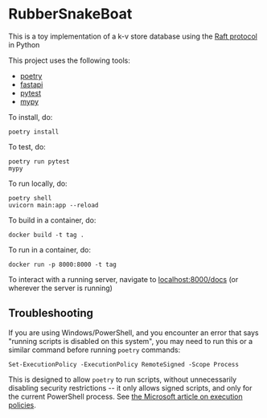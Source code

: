 # RubberSnakeBoat

This is a toy implementation of a k-v store database using the [Raft protocol](https://raft.github.io/) in Python

This project uses the following tools:
- [poetry](https://python-poetry.org/docs/)
- [fastapi](https://fastapi.tiangolo.com)
- [pytest](https://docs.pytest.org)
- [mypy](https://mypy.readthedocs.io/en/stable/index.html)

To install, do:

```commandline
poetry install
```

To test, do:

```commandline
poetry run pytest
mypy
```

To run locally, do:

```commandline
poetry shell
uvicorn main:app --reload
```

To build in a container, do:

```commandline
docker build -t tag .
```
To run in a container, do:

```commandline
docker run -p 8000:8000 -t tag
```

To interact with a running server, navigate to [localhost:8000/docs](http://localhost:8000/docs) (or wherever the server is running)

## Troubleshooting

If you are using Windows/PowerShell, and you encounter an error that says "running scripts is disabled on this system", you may need to run this or a similar command before running `poetry` commands:

```commandline
Set-ExecutionPolicy -ExecutionPolicy RemoteSigned -Scope Process
```

This is designed to allow `poetry` to run scripts, without unnecessarily disabling security restrictions -- it only allows signed scripts, and only for the current PowerShell process. See [the Microsoft article on execution policies](https://learn.microsoft.com/en-us/powershell/module/microsoft.powershell.core/about/about_execution_policies?view=powershell-7.3).

